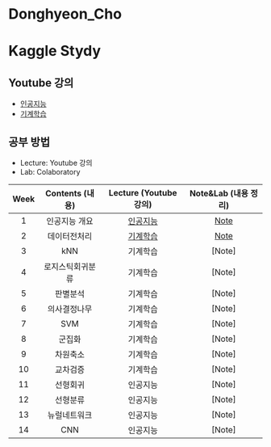 # Donghyeon_Cho
# Kaggle Stydy

## Youtube 강의
- [인공지능](https://www.youtube.com/playlist?list=PL1xKqHsVFgvmIAJBy-cbB9zQcnMb6zsT2)
- [기계학습](https://www.youtube.com/playlist?list=PL1xKqHsVFgvnQQY9L4n1MFyy-6eixTekU)

## 공부 방법
- Lecture: Youtube 강의
- Lab: Colaboratory

| Week | Contents (내용) | Lecture (Youtube 강의) | Note&Lab (내용 정리) |
|:---:|:---:|:---:|:---:|
| 1 | 인공지능 개요 | [인공지능](https://www.youtube.com/watch?v=ny48cBIKtiY&list=PL1xKqHsVFgvmIAJBy-cbB9zQcnMb6zsT2&index=4) | [Note](https://github.com/Sejong-Kaggle-Study-3rd/Donghyeon_Cho/blob/main/week_1.ipynb) |
| 2 | 데이터전처리 | [기계학습](https://www.youtube.com/watch?v=gVdkxfYQtG0&list=PL1xKqHsVFgvnQQY9L4n1MFyy-6eixTekU&index=5) | [Note](https://github.com/Sejong-Kaggle-Study-3rd/Donghyeon_Cho/blob/main/week_2.ipynb) |
| 3 | kNN | 기계학습 | [Note] |
| 4 | 로지스틱회귀분류 | 기계학습 | [Note] |
| 5 | 판별분석 | 기계학습 | [Note] |
| 6 | 의사결정나무 | 기계학습 | [Note] |
| 7 | SVM | 기계학습 | [Note] |
| 8 | 군집화 | 기계학습 | [Note] |
| 9 | 차원축소 | 기계학습 | [Note] |
| 10 | 교차검증 | 기계학습 | [Note] |
| 11 | 선형회귀 | 인공지능 | [Note] |
| 12 | 선형분류 | 인공지능 | [Note] |
| 13 | 뉴럴네트워크 | 인공지능 | [Note] |
| 14 | CNN | 인공지능 | [Note] |
